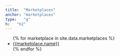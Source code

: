 ```yaml
---
title:  "Marketplaces"
anchor: "marketplaces"
type:   "g"
h:   "h2"
---
```

<ul class="list-group row list-rw">
{% for marketplace in site.data.marketplaces %}
    <li class="list-group-item col-xs-3 text-center">
        <a href="{{marketplace.url}}" target="_blank">{{marketplace.name}}</a>
    </li>          
{% endfor %}
</ul>